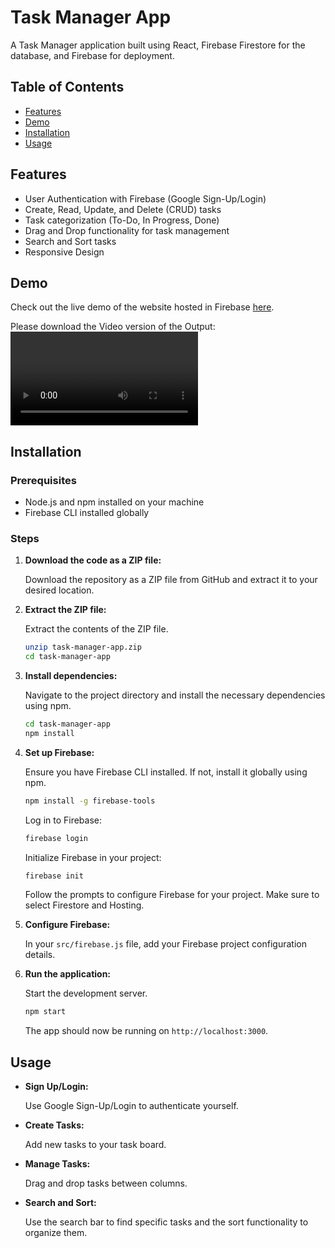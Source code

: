 # Task Manager App

A Task Manager application built using React, Firebase Firestore for the database, and Firebase for deployment.

## Table of Contents

- [Features](#features)
- [Demo](#demo)
- [Installation](#installation)
- [Usage](#usage)

## Features

- User Authentication with Firebase (Google Sign-Up/Login)
- Create, Read, Update, and Delete (CRUD) tasks
- Task categorization (To-Do, In Progress, Done)
- Drag and Drop functionality for task management
- Search and Sort tasks
- Responsive Design

## Demo

Check out the live demo of the website hosted in Firebase [here](https://task-manager-app-fd207.web.app/sign-in).

Please download the Video version of the Output: ![Download Here](output.mp4)

## Installation

### Prerequisites

- Node.js and npm installed on your machine
- Firebase CLI installed globally

### Steps

1. **Download the code as a ZIP file:**

   Download the repository as a ZIP file from GitHub and extract it to your desired location.

2. **Extract the ZIP file:**

   Extract the contents of the ZIP file.

   ```bash
   unzip task-manager-app.zip
   cd task-manager-app
   ```

3. **Install dependencies:**

   Navigate to the project directory and install the necessary dependencies using npm.

   ```bash
   cd task-manager-app
   npm install
   ```

4. **Set up Firebase:**

   Ensure you have Firebase CLI installed. If not, install it globally using npm.

   ```bash
   npm install -g firebase-tools
   ```

   Log in to Firebase:

   ```bash
   firebase login
   ```

   Initialize Firebase in your project:

   ```bash
   firebase init
   ```

   Follow the prompts to configure Firebase for your project. Make sure to select Firestore and Hosting.

5. **Configure Firebase:**

   In your `src/firebase.js` file, add your Firebase project configuration details.

6. **Run the application:**

   Start the development server.

   ```bash
   npm start
   ```

   The app should now be running on `http://localhost:3000`.

## Usage

- **Sign Up/Login:**

  Use Google Sign-Up/Login to authenticate yourself.

- **Create Tasks:**

  Add new tasks to your task board.

- **Manage Tasks:**

  Drag and drop tasks between columns.

- **Search and Sort:**

  Use the search bar to find specific tasks and the sort functionality to organize them.
